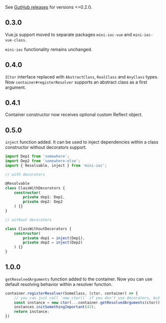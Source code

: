 See [GutHub releases](https://github.com/mrTimofey/mini-ioc/releases) for versions <=0.2.0.

## 0.3.0

Vue.js support moved to separate packages `mini-ioc-vue` and `mini-ioc-vue-class`.

`mini-ioc` functionality remains unchanged.

## 0.4.0

`ICtor` interface replaced with `AbstractClass`, `RealClass` and `AnyClass` types. Now `container#registerResolver` supports an abstract class as a first argument.

## 0.4.1

Container constructor now receives optional custom Reflect object.

## 0.5.0

`inject` function added. It can be used to inject dependencies within a class constructor without decorators support.

```typescript
import Dep1 from 'somewhere';
import Dep2 from 'somewhere-else';
import { Resolvable, inject } from 'mini-ioc';

// with decorators

@Resolvable
class ClassWithDecorators {
	constructor(
		private dep1: Dep1,
		private dep2: Dep2
	) {}
}

// without decorators

class ClassWithoutDecorators {
	constructor(
		private dep1 = inject(Dep1),
		private dep2 = inject(Dep2)
	) {}
}
```

## 1.0.0

`getResolvedArguments` function added to the container. Now you can use default resolving behavior within a resolver function.

```typescript
container.registerResolver(SomeClass, (ctor, container) => {
	// you can just call `new ctor()` if you don't use decorators, but what if you will some day?
	const instance = new ctor(...container.getResolvedArguments(ctor));
	instances.initSomethingImportant(42);
	return instance;
})
```
